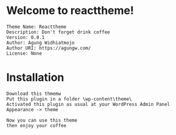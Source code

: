 # Welcome to reacttheme!

```
Theme Name: Reacttheme
Description: Don't forget drink coffee
Version: 0.0.1
Author: Agung Widhiatmojo
Author URI: https://agungw.com/
License: None
```

# Installation
```
Download this thmemw
Put this plugin in a folder \wp-content\theme\
Activated this plugin as usual at your WordPress Admin Panel
Appearance -> theme
```
```
Now you can use this theme
then enjoy your coffee
```
